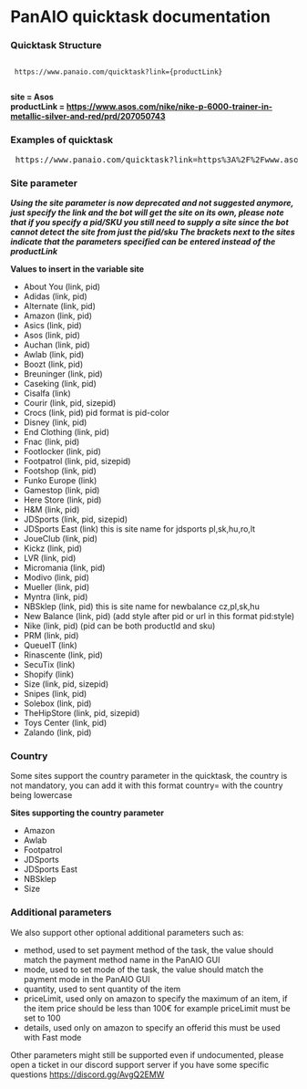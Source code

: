 # PanAIO quicktask documentation

### Quicktask Structure

<pre><code>
 https://www.panaio.com/quicktask?link={productLink}
 
</code></pre>

 
****site = Asos**** <br>
****productLink = https://www.asos.com/nike/nike-p-6000-trainer-in-metallic-silver-and-red/prd/207050743**** <br>


### Examples of quicktask
<pre> https://www.panaio.com/quicktask?link=https%3A%2F%2Fwww.asos.com%2Fnike%2Fnike-p-6000-trainer-in-metallic-silver-and-red%2Fprd%2F207050743 </pre>


### Site parameter
***Using the site parameter is now deprecated and not suggested anymore, just specify the link and the bot will get the site on its own, please note that if you specify a pid/SKU you still need to supply a site since the bot cannot detect the site from just the pid/sku***
***The brackets next to the sites indicate that the parameters specified can be entered instead of the productLink***

 **Values to insert in the variable site**
  * About You (link, pid)
  * Adidas (link, pid)
  * Alternate (link, pid)
  * Amazon (link, pid)
  * Asics (link, pid)
  * Asos (link, pid)
  * Auchan (link, pid)
  * Awlab (link, pid)
  * Boozt (link, pid)
  * Breuninger (link, pid)
  * Caseking (link, pid)
  * Cisalfa (link)
  * Courir (link, pid, sizepid)
  * Crocs (link, pid) pid format is pid-color
  * Disney (link, pid)
  * End Clothing (link, pid)
  * Fnac (link, pid)
  * Footlocker (link, pid)
  * Footpatrol (link, pid, sizepid)
  * Footshop (link, pid)
  * Funko Europe (link)
  * Gamestop (link, pid)
  * Here Store (link, pid)
  * H&M (link, pid)
  * JDSports (link, pid, sizepid)
  * JDSports East (link) this is site name for jdsports pl,sk,hu,ro,lt
  * JoueClub (link, pid)
  * Kickz (link, pid)
  * LVR (link, pid)
  * Micromania (link, pid)
  * Modivo (link, pid)
  * Mueller (link, pid)
  * Myntra (link, pid)
  * NBSklep (link, pid) this is site name for newbalance cz,pl,sk,hu
  * New Balance (link, pid) (add style after pid or url in this format pid:style)
  * Nike (link, pid) (pid can be both productId and sku)
  * PRM (link, pid)
  * QueueIT (link)
  * Rinascente (link, pid)
  * SecuTix (link)
  * Shopify (link)
  * Size (link, pid, sizepid)
  * Snipes (link, pid)
  * Solebox (link, pid)
  * TheHipStore (link, pid, sizepid)
  * Toys Center (link, pid)
  * Zalando (link, pid)

### Country
Some sites support the country parameter in the quicktask, the country is not mandatory, you can add it with this format country=<country> with the country being lowercase

**Sites supporting the country parameter**
 * Amazon
 * Awlab
 * Footpatrol 
 * JDSports
 * JDSports East
 * NBSklep
 * Size

 ### Additional parameters
We also support other optional additional parameters such as:
 * method, used to set payment method of the task, the value should match the payment method name in the PanAIO GUI
 * mode, used to set mode of the task, the value should match the payment mode in the PanAIO GUI
 * quantity, used to sent quantity of the item
 * priceLimit, used only on amazon to specify the maximum of an item, if the item price should be less than 100€ for example priceLimit must be set to 100
 * details, used only on amazon to specify an offerid this must be used with Fast mode

Other parameters might still be supported even if undocumented, please open a ticket in our discord support server if you have some specific questions https://discord.gg/AvgQ2EMW
